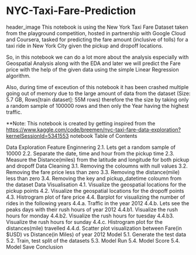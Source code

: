 # NYC-Taxi-Fare-Prediction

header_image
This notebook is using the New York Taxi Fare Dataset taken from the playground competition, hosted in partnership with Google Cloud and Coursera, tasked for predicting the fare amount (inclusive of tolls) for a taxi ride in New York City given the pickup and dropoff locations.

So, in this notebook we can do a lot more about the analysis especially with Geospatial Analysis along with the EDA and later we will predict the Fare price with the help of the given data using the simple Linear Regression algorithm.

Also, during time of exceution of this notebook it has been crashed multiple going out of memory due to the large amount of data from the dataset (Size: 5.7 GB, Rows[train dataset]: 55M rows) therefore the the size by taking only a random sample of 100000 rows and then only the Year having the highest traffic.

**Note: This notebook is created by getting inspired from the https://www.kaggle.com/code/breemen/nyc-taxi-fare-data-exploration?kernelSessionId=5341553 notebook
Table of Contents

Data Exploration
Feature Enginnering
2.1. Lets get a random sample of 10000
2.2. Separate the date, time and hour from the pickup time
2.3. Measure the Distance(miles) from the latitude and longitude for both pickup and dropoff
Data Cleaning
3.1. Removing the coloumns with null values
3.2. Removing the fare price less than zero
3.3. Removing the distance(mile) less than zero
3.4. Removing the key and pickup_datetime coloumn from the dataset
Data Visualisation
4.1. Visualize the geospatial locations for the pickup points
4.2. Visualize the geospatial locations for the dropoff points
4.3. Histrogram plot of fare price
4.4. Barplot for visualizing the number of rides in the following years
4.4.a. Traffic in the year 2012
4.4.b. Lets see the peaks days with their rush hours of year 2012
4.4.b1. Visualize the rush hours for monday
4.4.b2. Visualize the rush hours for tuesday
4.4.b3. Visualize the rush hours for sunday
4.4.c. Histrogram plot for the distances(mile) travelled
4.4.d. Scatter plot visualization between Fare(in $USD) vs Distance(in Miles) of year 2012
Model
5.1. Generate the test data
5.2. Train, test split of the datasets
5.3. Model Run
5.4. Model Score
5.4. Model Save
Conclusion
